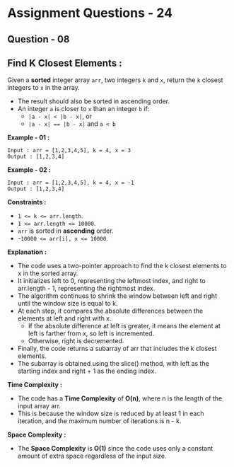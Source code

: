 # **Assignment Questions - 24**
## **Question - 08**
## **Find K Closest Elements :**

Given a **sorted** integer array `arr`, two integers `k` and `x`, return the `k` closest integers to `x` in the array. 
- The result should also be sorted in ascending order.
- An integer `a` is closer to `x` than an integer `b` if:
    - `|a - x| < |b - x|`, or
    - `|a - x| == |b - x|` and `a < b`

**Example - 01 :**
```
Input : arr = [1,2,3,4,5], k = 4, x = 3
Output : [1,2,3,4]
```

**Example - 02 :**
```
Input : arr = [1,2,3,4,5], k = 4, x = -1
Output : [1,2,3,4]
```

**Constraints :**
- `1 <= k <= arr.length`.
- `1 <= arr.length <= 10000`.
- `arr` is sorted in **ascending** order.
- -`10000 <= arr[i], x <= 10000`.


**Explanation :**
- The code uses a two-pointer approach to find the k closest elements to x in the sorted array. 
- It initializes left to 0, representing the leftmost index, and right to arr.length - 1, representing the rightmost index.
- The algorithm continues to shrink the window between left and right until the window size is equal to k. 
- At each step, it compares the absolute differences between the elements at left and right with x. 
    - If the absolute difference at left is greater, it means the element at left is farther from x, so left is incremented. 
    - Otherwise, right is decremented.
- Finally, the code returns a subarray of arr that includes the k closest elements. 
- The subarray is obtained using the slice() method, with left as the starting index and right + 1 as the ending index.

**Time Complexity :** 
- The code has a **Time Complexity** of **O(n)**, where n is the length of the input array arr. 
- This is because the window size is reduced by at least 1 in each iteration, and the maximum number of iterations is n - k.

**Space Complexity :** 
- The **Space Complexity** is **O(1)** since the code uses only a constant amount of extra space regardless of the input size.